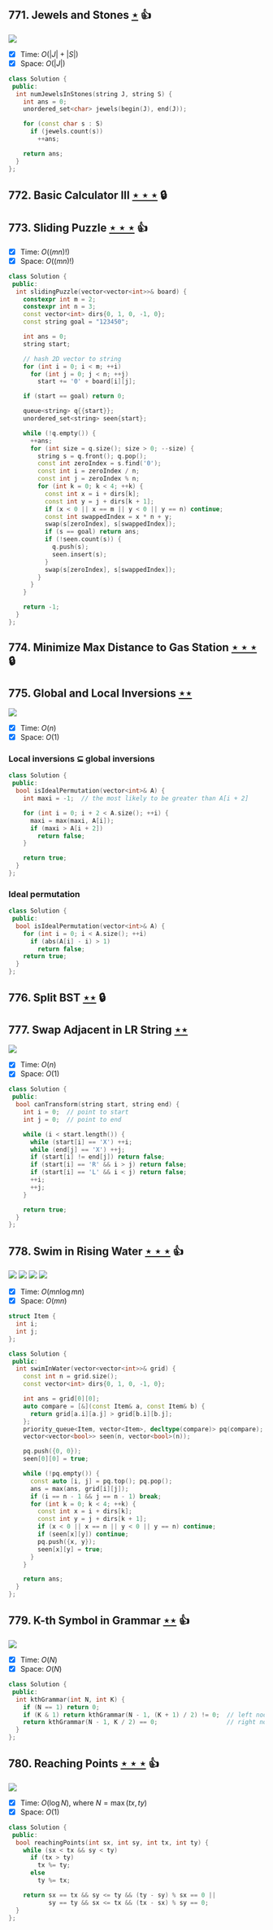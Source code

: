 ## 771. Jewels and Stones [$\star$](https://leetcode.com/problems/jewels-and-stones) :thumbsup:

![](https://img.shields.io/badge/-Hash%20Table-7BA23F.svg?style=flat-square)

- [x] Time: $O(|J| + |S|)$
- [x] Space: $O(|J|)$

```cpp
class Solution {
 public:
  int numJewelsInStones(string J, string S) {
    int ans = 0;
    unordered_set<char> jewels(begin(J), end(J));

    for (const char s : S)
      if (jewels.count(s))
        ++ans;

    return ans;
  }
};
```

## 772. Basic Calculator III [$\star\star\star$](https://leetcode.com/problems/basic-calculator-iii) 🔒

## 773. Sliding Puzzle [$\star\star\star$](https://leetcode.com/problems/sliding-puzzle) :thumbsup:

- [x] Time: $O((mn)!)$
- [x] Space: $O((mn)!)$

```cpp
class Solution {
 public:
  int slidingPuzzle(vector<vector<int>>& board) {
    constexpr int m = 2;
    constexpr int n = 3;
    const vector<int> dirs{0, 1, 0, -1, 0};
    const string goal = "123450";

    int ans = 0;
    string start;

    // hash 2D vector to string
    for (int i = 0; i < m; ++i)
      for (int j = 0; j < n; ++j)
        start += '0' + board[i][j];

    if (start == goal) return 0;

    queue<string> q{{start}};
    unordered_set<string> seen{start};

    while (!q.empty()) {
      ++ans;
      for (int size = q.size(); size > 0; --size) {
        string s = q.front(); q.pop();
        const int zeroIndex = s.find('0');
        const int i = zeroIndex / n;
        const int j = zeroIndex % n;
        for (int k = 0; k < 4; ++k) {
          const int x = i + dirs[k];
          const int y = j + dirs[k + 1];
          if (x < 0 || x == m || y < 0 || y == n) continue;
          const int swappedIndex = x * n + y;
          swap(s[zeroIndex], s[swappedIndex]);
          if (s == goal) return ans;
          if (!seen.count(s)) {
            q.push(s);
            seen.insert(s);
          }
          swap(s[zeroIndex], s[swappedIndex]);
        }
      }
    }

    return -1;
  }
};
```

## 774. Minimize Max Distance to Gas Station [$\star\star\star$](https://leetcode.com/problems/minimize-max-distance-to-gas-station) 🔒

## 775. Global and Local Inversions [$\star\star$](https://leetcode.com/problems/global-and-local-inversions)

![](https://img.shields.io/badge/-Math-434343.svg?style=flat-square)

- [x] Time: $O(n)$
- [x] Space: $O(1)$

### Local inversions $\subseteq$ global inversions

```cpp
class Solution {
 public:
  bool isIdealPermutation(vector<int>& A) {
    int maxi = -1;  // the most likely to be greater than A[i + 2]

    for (int i = 0; i + 2 < A.size(); ++i) {
      maxi = max(maxi, A[i]);
      if (maxi > A[i + 2])
        return false;
    }

    return true;
  }
};
```

### Ideal permutation

```cpp
class Solution {
 public:
  bool isIdealPermutation(vector<int>& A) {
    for (int i = 0; i < A.size(); ++i)
      if (abs(A[i] - i) > 1)
        return false;
    return true;
  }
};
```

## 776. Split BST [$\star\star$](https://leetcode.com/problems/split-bst) 🔒

## 777. Swap Adjacent in LR String [$\star\star$](https://leetcode.com/problems/swap-adjacent-in-lr-string)

![](https://img.shields.io/badge/-Brainteaser-DB4D6D.svg?style=flat-square)

- [x] Time: $O(n)$
- [x] Space: $O(1)$

```cpp
class Solution {
 public:
  bool canTransform(string start, string end) {
    int i = 0;  // point to start
    int j = 0;  // point to end

    while (i < start.length()) {
      while (start[i] == 'X') ++i;
      while (end[j] == 'X') ++j;
      if (start[i] != end[j]) return false;
      if (start[i] == 'R' && i > j) return false;
      if (start[i] == 'L' && i < j) return false;
      ++i;
      ++j;
    }

    return true;
  }
};
```

## 778. Swim in Rising Water [$\star\star\star$](https://leetcode.com/problems/swim-in-rising-water) :thumbsup:

![](https://img.shields.io/badge/-Binary%20Search-1B813E.svg?style=flat-square) ![](https://img.shields.io/badge/-Depth%20First%20Search-86C166.svg?style=flat-square) ![](https://img.shields.io/badge/-Heap-0F4C3A.svg?style=flat-square) ![](https://img.shields.io/badge/-Union%20Find-535953.svg?style=flat-square)

- [x] Time: $O(mn\log mn)$
- [x] Space: $O(mn)$

```cpp
struct Item {
  int i;
  int j;
};

class Solution {
 public:
  int swimInWater(vector<vector<int>>& grid) {
    const int n = grid.size();
    const vector<int> dirs{0, 1, 0, -1, 0};

    int ans = grid[0][0];
    auto compare = [&](const Item& a, const Item& b) {
      return grid[a.i][a.j] > grid[b.i][b.j];
    };
    priority_queue<Item, vector<Item>, decltype(compare)> pq(compare);
    vector<vector<bool>> seen(n, vector<bool>(n));

    pq.push({0, 0});
    seen[0][0] = true;

    while (!pq.empty()) {
      const auto [i, j] = pq.top(); pq.pop();
      ans = max(ans, grid[i][j]);
      if (i == n - 1 && j == n - 1) break;
      for (int k = 0; k < 4; ++k) {
        const int x = i + dirs[k];
        const int y = j + dirs[k + 1];
        if (x < 0 || x == n || y < 0 || y == n) continue;
        if (seen[x][y]) continue;
        pq.push({x, y});
        seen[x][y] = true;
      }
    }

    return ans;
  }
};
```

## 779. K-th Symbol in Grammar [$\star\star$](https://leetcode.com/problems/k-th-symbol-in-grammar) :thumbsup:

![](https://img.shields.io/badge/-Recursion-0F2540.svg?style=flat-square)

- [x] Time: $O(N)$
- [x] Space: $O(N)$

```cpp
class Solution {
 public:
  int kthGrammar(int N, int K) {
    if (N == 1) return 0;
    if (K & 1) return kthGrammar(N - 1, (K + 1) / 2) != 0;  // left node
    return kthGrammar(N - 1, K / 2) == 0;                   // right node
  }
};
```

## 780. Reaching Points [$\star\star\star$](https://leetcode.com/problems/reaching-points) :thumbsup:

![](https://img.shields.io/badge/-Math-434343.svg?style=flat-square)

- [x] Time: $O(\log N)$, where $N = \max(tx, ty)$
- [x] Space: $O(1)$

```cpp
class Solution {
 public:
  bool reachingPoints(int sx, int sy, int tx, int ty) {
    while (sx < tx && sy < ty)
      if (tx > ty)
        tx %= ty;
      else
        ty %= tx;

    return sx == tx && sy <= ty && (ty - sy) % sx == 0 ||
           sy == ty && sx <= tx && (tx - sx) % sy == 0;
  }
};
```
